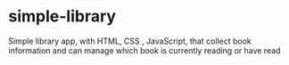 # simple-library
Simple library app, with HTML, CSS , JavaScript, that collect book information and can manage which book is currently reading or have read
